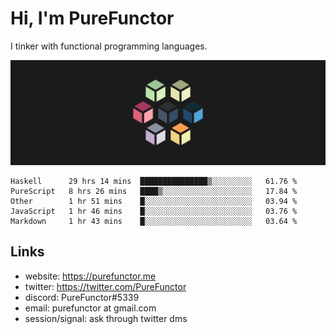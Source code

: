 # Hi, I'm PureFunctor

I tinker with functional programming languages.

![Vitriol Header](./vitriol.png)

<!--START_SECTION:waka-->
```text
Haskell      29 hrs 14 mins  ███████████████▒░░░░░░░░░   61.76 % 
PureScript   8 hrs 26 mins   ████▒░░░░░░░░░░░░░░░░░░░░   17.84 % 
Other        1 hr 51 mins    █░░░░░░░░░░░░░░░░░░░░░░░░   03.94 % 
JavaScript   1 hr 46 mins    █░░░░░░░░░░░░░░░░░░░░░░░░   03.76 % 
Markdown     1 hr 43 mins    █░░░░░░░░░░░░░░░░░░░░░░░░   03.64 % 
```
<!--END_SECTION:waka-->

## Links
+ website: https://purefunctor.me
+ twitter: https://twitter.com/PureFunctor
+ discord: PureFunctor#5339
+ email: purefunctor at gmail.com
+ session/signal: ask through twitter dms
